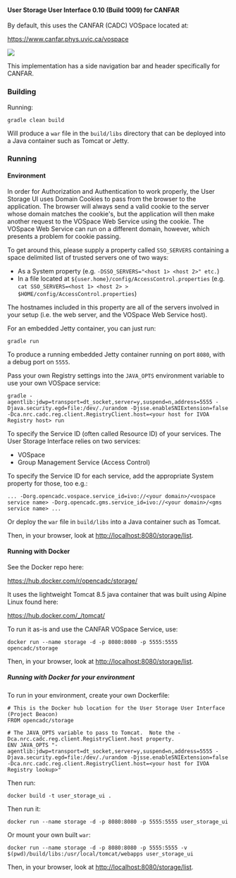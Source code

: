 ---
---

#### User Storage User Interface 0.10 (Build 1009) for CANFAR

By default, this uses the CANFAR (CADC) VOSpace located at:

<a rel="external" href="https://www.canfar.phys.uvic.ca/vospace">https://www.canfar.phys.uvic.ca/vospace</a>

<a href="https://travis-ci.org/canfar/vosui"><img src="https://travis-ci.org/canfar/vosui.svg?branch=master" /></a>

This implementation has a side navigation bar and header specifically for CANFAR.

### Building

Running:

`gradle clean build`

Will produce a `war` file in the `build/libs` directory that can be deployed into a Java container such as Tomcat or Jetty.


### Running

#### Environment

In order for Authorization and Authentication to work properly, the User Storage UI uses Domain Cookies to pass from the browser to the application.
The browser will always send a valid cookie to the server whose domain matches the cookie's, but the application will then make another request
to the VOSpace Web Service using the cookie.  The VOSpace Web Service can run on a different domain, however, which presents a problem for
cookie passing.

To get around this, please supply a property called `SSO_SERVERS` containing a space delimited list of trusted servers one of two ways:

  - As a System property (e.g. `-DSSO_SERVERS="<host 1> <host 2>" etc.`)
  - In a file located at `${user.home}/config/AccessControl.properties` (e.g. `cat SSO_SERVERS=<host 1> <host 2> > $HOME/config/AccessControl.properties`)

The hostnames included in this property are all of the servers involved in your setup (i.e. the web server, and the VOSpace Web Service host).

For an embedded Jetty container, you can just run:

`gradle run`

To produce a running embedded Jetty container running on port `8080`, with a debug port on `5555`.

Pass your own Registry settings into the `JAVA_OPTS` environment variable to use your own VOSpace service:

`gradle -agentlib:jdwp=transport=dt_socket,server=y,suspend=n,address=5555 -Djava.security.egd=file:/dev/./urandom -Djsse.enableSNIExtension=false -Dca.nrc.cadc.reg.client.RegistryClient.host=<your host for IVOA Registry host> run`

To specify the Service ID (often called Resource ID) of your services.  The User Storage Interface relies on two services:


 - VOSpace
 - Group Management Service (Access Control)

To specify the Service ID for each service, add the appropriate System property for those, too e.g.:

`... -Dorg.opencadc.vospace.service_id=ivo://<your domain>/<vospace service name> -Dorg.opencadc.gms.service_id=ivo://<your domain>/<gms service name> ...`


Or deploy the `war` file in `build/libs` into a Java container such as Tomcat.

Then, in your browser, look at <a href="http://localhost:8080/storage/list">http://localhost:8080/storage/list</a>.

#### Running with Docker

See the Docker repo here:

<a rel="external" href="https://hub.docker.com/r/opencadc/storage/">https://hub.docker.com/r/opencadc/storage/</a>

It uses the lightweight Tomcat 8.5 java container that was built using Alpine Linux found here:

<a href="https://hub.docker.com/_/tomcat/" rel="external">https://hub.docker.com/_/tomcat/</a>

To run it as-is and use the CANFAR VOSpace Service, use:

`docker run --name storage -d -p 8080:8080 -p 5555:5555 opencadc/storage`

Then, in your browser, look at <a href="http://localhost:8080/storage/list">http://localhost:8080/storage/list</a>.

##### Running with Docker for your environment

To run in your environment, create your own Dockerfile:

```
# This is the Docker hub location for the User Storage User Interface (Project Beacon)
FROM opencadc/storage

# The JAVA_OPTS variable to pass to Tomcat.  Note the -Dca.nrc.cadc.reg.client.RegistryClient.host property.
ENV JAVA_OPTS "-agentlib:jdwp=transport=dt_socket,server=y,suspend=n,address=5555 -Djava.security.egd=file:/dev/./urandom -Djsse.enableSNIExtension=false -Dca.nrc.cadc.reg.client.RegistryClient.host=<your host for IVOA Registry lookup>"
```

Then run:

`docker build -t user_storage_ui .`

Then run it:

`docker run --name storage -d -p 8080:8080 -p 5555:5555 user_storage_ui`

Or mount your own built `war`:

`docker run --name storage -d -p 8080:8080 -p 5555:5555 -v $(pwd)/build/libs:/usr/local/tomcat/webapps user_storage_ui`

Then, in your browser, look at <a href="http://localhost:8080/storage/list">http://localhost:8080/storage/list</a>.
